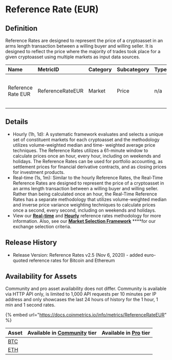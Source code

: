 # Reference Rate \(EUR\)

## Definition

Reference Rates are designed to represent the price of a cryptoasset in an arms length transaction between a willing buyer and willing seller. It is designed to reflect the price where the majority of trades took place for a given cryptoasset using multiple markets as input data sources.

| Name | MetricID | Category | Subcategory | Type | Unit | Interval |
| :--- | :--- | :--- | :--- | :--- | :--- | :--- |
| Reference Rate EUR | ReferenceRateEUR | Market | Price | n/a | EUR | 1d, 1d-ny-close, 1h, 1m, 1s |

## Details

* Hourly \(1h, 1d\): A systematic framework evaluates and selects a unique set of constituent markets for each cryptoasset and the methodology utilizes volume-weighted median and time- weighted average price techniques. The Reference Rates utilizes a 61-minute window to calculate prices once an hour, every hour, including on weekends and holidays. The Reference Rates can be used for portfolio accounting, as settlement prices for financial derivative contracts, and as closing prices for investment products.
* Real-time \(1s, 1m\):  Similar to the hourly Reference Rates, the Real-Time Reference Rates are designed to represent the price of a cryptoasset in an arms length transaction between a willing buyer and willing seller. Rather than being calculated once an hour, the Real-Time Reference Rates has a separate methodology that utilizes volume-weighted median and inverse price variance weighting techniques to calculate prices once a second, every second, including on weekends and holidays. 
* View our [**Real-time**](https://coinmetrics.io/wp-content/uploads/2021/05/rtrr-methodology.pdf) and [**Hourly**](https://coinmetrics.io/wp-content/uploads/2021/05/reference-rates-methodology.pdf) reference rates methodology for more information.  Also, see our [**Market Selection Framework**](https://coinmetrics.io/wp-content/uploads/2021/04/reference-rates-market-selection-framework.pdf) ****for our exchange selection criteria.

## **Release History**

* Release Version: Reference Rates v2.5 \(Nov 6, 2020\) - added euro-quoted reference rates for Bitcoin and Ethereum

## **Availability for Assets**

Community and pro asset availability does not differ.  Community is available via HTTP API only, is limited to 1,000 API requests per 10 minutes per IP address and only showcases the last 24 hours of history for the 1 hour, 1 min and 1 second rates. 

{% embed url="https://docs.coinmetrics.io/info/metrics/ReferenceRateEUR" %}



| Asset | Available in [Community](https://docs.coinmetrics.io/api/tiers/community) tier | Available in [Pro](https://docs.coinmetrics.io/api/tiers/pro) tier |
| :--- | :--- | :--- |
| [BTC](https://docs.coinmetrics.io/info/assets/btc) |  |  |
| [ETH](https://docs.coinmetrics.io/info/assets/eth) |  |  |

